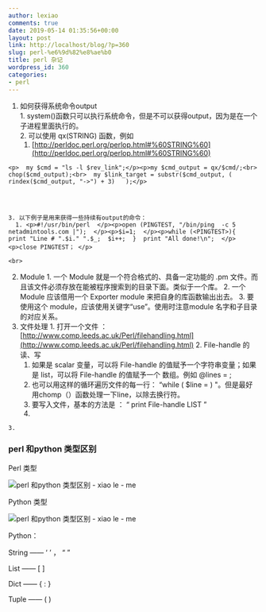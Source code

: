 ```yaml
---
author: lexiao
comments: true
date: 2019-05-14 01:35:56+00:00
layout: post
link: http://localhost/blog/?p=360
slug: perl-%e6%9d%82%e8%ae%b0
title: perl 杂记
wordpress_id: 360
categories:
- perl
---
```


 

 
  1. 如何获得系统命令output     
    1. system()函数只可以执行系统命令，但是不可以获得output，因为是在一个子进程里面执行的。   
    2. 可以使用 qx(STRING) 函数，例如     
      1. [http://perldoc.perl.org/perlop.html#%60STRING%60](http://perldoc.perl.org/perlop.html#%60STRING%60)
    
    <p>  my $cmd = "ls -l $rev_link";</p><p>my $cmd_output = qx/$cmd/;<br>  chop($cmd_output);<br>  my $link_target = substr($cmd_output, ( rindex($cmd_output, "->") + 3)   );</p>
    
     

 
    3. 以下例子是用来获得一些持续有output的命令：     
      1. <p>#!/usr/bin/perl  </p><p>open (PINGTEST, "/bin/ping  -c 5 netadmintools.com |");  </p><p>$i=1;  </p><p>while (<PINGTEST>){  print "Line # ".$i." ".$_;  $i++;  }  print "All done!\n";  </p><p>close PINGTEST； </p>
    
    <br>

 
  2. Module
    1. 一个 Module 就是一个符合格式的、具备一定功能的 .pm 文件。而且该文件必须存放在能被程序搜索到的目录下面。类似于一个库。
    2. 一个 Module 应该借用一个 Exporter module 来把自身的库函数输出出去。
    3. 要使用这个 module，应该使用关键字“use”。使用时注意module 名字和子目录的对应关系。
  3. 文件处理
    1. 打开一个文件 ：[http://www.comp.leeds.ac.uk/Perl/filehandling.html](http://www.comp.leeds.ac.uk/Perl/filehandling.html)
    2. File-handle 的读、写
      1. 如果是 scalar 变量，可以将 File-handle 的值赋予一个字符串变量；如果是 list，可以将 File-handle 的值赋予一个 数组。例如 @lines = <FILE>;
      2. 也可以用这样的循环遍历文件的每一行： “while ( $line = <file> ) "。但是最好用chomp（）函数处理一下line，以除去换行符。
      3. 要写入文件，基本的方法是 ： “ print File-handle LIST ”
      4.   

    3.  

 

  


  


### perl 和python 类型区别

Perl 类型

![perl 和python 类型区别 - xiao le - me](http://img2.ph.126.net/w2KU2vsH64WTH3HXZV10yw==/1488721151922845411.jpg)

  


Python 类型

  


![perl 和python 类型区别 - xiao le - me](http://img0.ph.126.net/MEYUFWSNn3U4BFO9jfO9Tg==/1795528876537563039.jpg)

Python：

String  ——  ‘ ’ ， “ ”

List  ——  [ ]

Dict  ——  {  :  }

Tuple  ——  (  )
